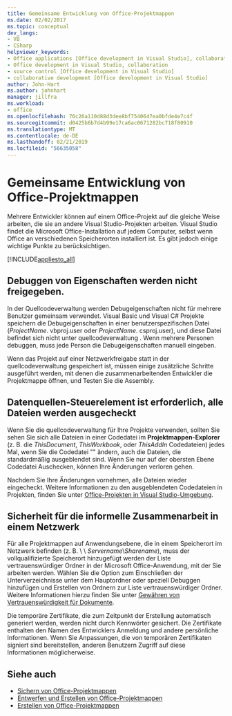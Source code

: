 ```yaml
---
title: Gemeinsame Entwicklung von Office-Projektmappen
ms.date: 02/02/2017
ms.topic: conceptual
dev_langs:
- VB
- CSharp
helpviewer_keywords:
- Office applications [Office development in Visual Studio], collaborative development
- Office development in Visual Studio, collaboration
- source control [Office development in Visual Studio]
- collaborative development [Office development in Visual Studio]
author: John-Hart
ms.author: johnhart
manager: jillfra
ms.workload:
- office
ms.openlocfilehash: 76c26a110d88d3dee8bf7540647ea0bfde4e7c4f
ms.sourcegitcommit: d0425b6b7d4b99e17ca6ac0671282bc718f80910
ms.translationtype: MT
ms.contentlocale: de-DE
ms.lasthandoff: 02/21/2019
ms.locfileid: "56635058"
---
```

# <a name="collaborative-development-of-office-solutions"></a>Gemeinsame Entwicklung von Office-Projektmappen
  Mehrere Entwickler können auf einem Office-Projekt auf die gleiche Weise arbeiten, die sie an andere Visual Studio-Projekten arbeiten. Visual Studio findet die Microsoft Office-Installation auf jedem Computer, selbst wenn Office an verschiedenen Speicherorten installiert ist. Es gibt jedoch einige wichtige Punkte zu berücksichtigen.

 [!INCLUDE[appliesto_all](../vsto/includes/appliesto-all-md.md)]

## <a name="debug-properties-are-not-shared"></a>Debuggen von Eigenschaften werden nicht freigegeben.
 In der Quellcodeverwaltung werden Debugeigenschaften nicht für mehrere Benutzer gemeinsam verwendet. Visual Basic und Visual C# Projekte speichern die Debugeigenschaften in einer benutzerspezifischen Datei (*ProjectName*. vbproj.user oder *ProjectName*. csproj.user), und diese Datei befindet sich nicht unter quellcodeverwaltung . Wenn mehrere Personen debuggen, muss jede Person die Debugeigenschaften manuell eingeben.

 Wenn das Projekt auf einer Netzwerkfreigabe statt in der quellcodeverwaltung gespeichert ist, müssen einige zusätzliche Schritte ausgeführt werden, mit denen die zusammenarbeitenden Entwickler die Projektmappe öffnen, und Testen Sie die Assembly.

## <a name="source-control-requires-checking-out-all-files"></a>Datenquellen-Steuerelement ist erforderlich, alle Dateien werden ausgecheckt
 Wenn Sie die quellcodeverwaltung für Ihre Projekte verwenden, sollten Sie sehen Sie sich alle Dateien in einer Codedatei im **Projektmappen-Explorer** (z. B. die *ThisDocument*, *ThisWorkbook*, oder *ThisAddIn* Codedateien) jedes Mal, wenn Sie die Codedatei "" ändern, auch die Dateien, die standardmäßig ausgeblendet sind. Wenn Sie nur auf der obersten Ebene Codedatei Auschecken, können Ihre Änderungen verloren gehen.

 Nachdem Sie Ihre Änderungen vornehmen, alle Dateien wieder eingecheckt. Weitere Informationen zu den ausgeblendeten Codedateien in Projekten, finden Sie unter [Office-Projekten in Visual Studio-Umgebung](../vsto/office-projects-in-the-visual-studio-environment.md).

## <a name="security-for-informal-collaboration-on-a-network"></a>Sicherheit für die informelle Zusammenarbeit in einem Netzwerk
 Für alle Projektmappen auf Anwendungsebene, die in einem Speicherort im Netzwerk befinden (z. B. \\ \\ *Servername*\\*Sharename*), muss der vollqualifizierte Speicherort hinzugefügt werden der Liste vertrauenswürdiger Ordner in der Microsoft Office-Anwendung, mit der Sie arbeiten werden. Wählen Sie die Option zum Einschließen der Unterverzeichnisse unter dem Hauptordner oder speziell Debuggen hinzufügen und Erstellen von Ordnern zur Liste vertrauenswürdiger Ordner. Weitere Informationen hierzu finden Sie unter [Gewähren von Vertrauenswürdigkeit für Dokumente](../vsto/granting-trust-to-documents.md).

 Die temporäre Zertifikate, die zum Zeitpunkt der Erstellung automatisch generiert werden, werden nicht durch Kennwörter gesichert. Die Zertifikate enthalten den Namen des Entwicklers Anmeldung und andere persönliche Informationen. Wenn Sie Anpassungen, die von temporären Zertifikaten signiert sind bereitstellen, anderen Benutzern Zugriff auf diese Informationen möglicherweise.

## <a name="see-also"></a>Siehe auch
- [Sichern von Office-Projektmappen](../vsto/securing-office-solutions.md)
- [Entwerfen und Erstellen von Office-Projektmappen](../vsto/designing-and-creating-office-solutions.md)
- [Erstellen von Office-Projektmappen](../vsto/building-office-solutions.md)
